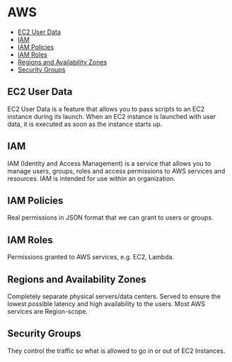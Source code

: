 # AWS
- [EC2 User Data](#ec2_user_data)
- [IAM](#iam)
- [IAM Policies](#iam_policies)
- [IAM Roles](#iam_roles)
- [Regions and Availability Zones](#regions_and_availability_zones)
- [Security Groups](#security_groups)

## EC2 User Data <a name="ec2_user_data"></a>
EC2 User Data is a feature that allows you to pass scripts to an EC2 instance during its launch. When an EC2 instance is launched with user data, it is executed as soon as the instance starts up. 

## IAM <a name="iam"></a>
IAM (Identity and Access Management) is a service that allows you to manage users, groups, roles and access permissions to AWS services and resources. IAM is intended for use within an organization.

## IAM Policies <a name="iam_policies"></a>
Real permissions in JSON format that we can grant to users or groups.

## IAM Roles <a name="iam_roles"></a>
Permissions granted to AWS services, e.g. EC2, Lambda.

## Regions and Availability Zones <a name="regions_and_availability_zones"></a>
Completely separate physical servers/data centers. Served to ensure the lowest possible latency and high availability to the users. Most AWS services are Region-scope.

## Security Groups <a name="security_groups"></a>
They control the traffic so what is allowed to go in or out of EC2 Instances.
